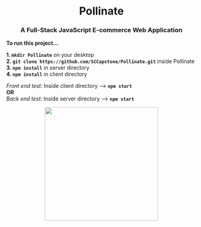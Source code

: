 <h1 align="center"> Pollinate </h1>
<h3 align="center"> A Full-Stack JavaScript E-commerce Web Application </h3>

<b>To run this project...</b>

<b> 1.  `mkdir Pollinate`</b> on your desktop
<b><br> 2.  `git clone https://github.com/SCCapstone/Pollinate.git`</b> inside Pollinate
<b><br> 3.  `npm install`</b> in server directory
<b><br> 4.  `npm install`</b> in client directory

*Front end test:* Inside client directory --> <b>`npm start`</b>
<br /> **OR**
  <br> *Back end test:* Inside server directory --> <b>`npm start`</b>

<p align="center">
  <img src="http://www.dcoss.org/dcoss12/resources/usc.jpg" width="300">
 </p>
